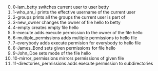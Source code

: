 0. 0-iam_betty switches current user to user betty
1. 1-who_am_i  prints the effective username of the current user
2. 2-groups prints all the groups the current user is part of
3. 3-new_owner changes the owner of file hello to betty
4. 4-empty creates empty file hello
5. 5-execute adds execute permission to the owner of the file hello
6. 6-multiple_permissions adds multiple permissions to hello file
7. 7-everybody adds execute permision for everybody to hello file
8. 8-James_Bond sets given permissions for file hello
9. 9-John_Doe sets mode of the file hello
10. 10-mirror_permissions mirrors permissions of given file
11. 11-directories_permissions adds execute permission to subdirectories
